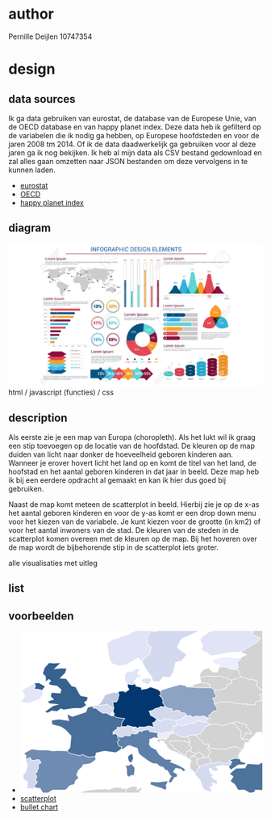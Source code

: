 # author

Pernille Deijlen
10747354

# design

## data sources
Ik ga data gebruiken van eurostat, de database van de Europese Unie, van de OECD database en van happy planet index. Deze data heb ik gefilterd op de variabelen die ik nodig ga hebben, op Europese hoofdsteden en voor de jaren 2008 tm 2014. Of ik de data daadwerkelijk ga gebruiken voor al deze jaren ga ik nog bekijken. Ik heb al mijn data als CSV bestand gedownload en zal alles gaan omzetten naar JSON bestanden om deze vervolgens in te kunnen laden.
-	[eurostat](http://ec.europa.eu/eurostat/data/database)
-	[OECD](https://data.oecd.org/)
-	[happy planet index](http://happyplanetindex.org/countries)

## diagram
![diagram](doc/diagram.PNG)
html / javascript (functies) / css

## description
Als eerste zie je een map van Europa (choropleth). Als het lukt wil ik graag een stip toevoegen op de locatie van de hoofdstad. De kleuren op de map duiden van licht naar donker de hoeveelheid geboren kinderen aan. Wanneer je erover hovert licht het land op en komt de titel van het land, de hoofstad en het aantal geboren kinderen in dat jaar in beeld. Deze map heb ik bij een eerdere opdracht al gemaakt en kan ik hier dus goed bij gebruiken.

Naast de map komt meteen de scatterplot in beeld. Hierbij zie je op de x-as het aantal geboren kinderen en voor de y-as komt er een drop down menu voor het kiezen van de variabele. Je kunt kiezen voor de grootte (in km2) of voor het aantal inwoners van de stad. De kleuren van de steden in de scatterplot komen overeen met de kleuren op de map. Bij het hoveren over de map wordt de bijbehorende stip in de scatterplot iets groter.


alle visualisaties met uitleg

## list

## voorbeelden
-	![map van Europe](doc/mapeurope.png)
-	[scatterplot](link)
-	[bullet chart](link)

